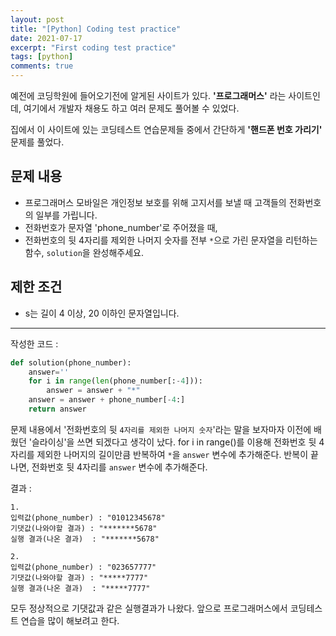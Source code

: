 ```yaml
---
layout: post
title: "[Python] Coding test practice"
date: 2021-07-17
excerpt: "First coding test practice"
tags: [python]
comments: true
---
```

예전에 코딩학원에 들어오기전에 알게된 사이트가 있다.
**'프로그래머스'** 라는 사이트인데, 여기에서 개발자 채용도 하고 여러 문제도 풀어볼 수 있었다.

집에서 이 사이트에 있는 코딩테스트 연습문제들 중에서 간단하게 **'핸드폰 번호 가리기'** 문제를 풀었다.

## 문제 내용

* 프로그래머스 모바일은 개인정보 보호를 위해 고지서를 보낼 때 고객들의 전화번호의 일부를 가립니다.
* 전화번호가 문자열 'phone_number'로 주어졌을 때, 
* 전화번호의 뒷 4자리를 제외한 나머지 숫자를 전부 `*`으로 가린 문자열을 리턴하는 함수, `solution`을 완성해주세요.

## 제한 조건

* s는 길이 4 이상, 20 이하인 문자열입니다.

- - -

작성한 코드 :
```py
def solution(phone_number):
    answer=''
    for i in range(len(phone_number[:-4])):
        answer = answer + "*"
    answer = answer + phone_number[-4:] 
    return answer
```

문제 내용에서 '전화번호의 뒷 `4자리를 제외한 나머지 숫자`'라는 말을 보자마자 이전에 배웠던 '슬라이싱'을 쓰면 되겠다고 생각이 났다.
for i in range()를 이용해 전화번호 뒷 4자리를 제외한 나머지의 길이만큼 반복하여 `*`을 `answer` 변수에 추가해준다.
반복이 끝나면, 전화번호 뒷 4자리를 `answer` 변수에 추가해준다.

결과 :
```
1.
입력값(phone_number) : "01012345678"
기댓값(나와야할 결과) : "*******5678"
실행 결과(나온 결과)  : "*******5678"

2. 
입력값(phone_number) : "023657777"
기댓값(나와야할 결과) : "*****7777"
실행 결과(나온 결과)  : "*****7777"
```

모두 정상적으로 기댓값과 같은 실행결과가 나왔다.
앞으로 프로그래머스에서 코딩테스트 연습을 많이 해보려고 한다.
